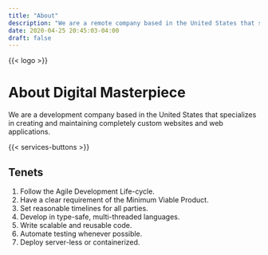 ```yaml
---
title: "About"
description: "We are a remote company based in the United States that specializes in creating and maintaining completely custom websites and web applications."
date: 2020-04-25 20:45:03-04:00
draft: false
---
```


{{< logo >}}

# About Digital Masterpiece

We are a development company based in the United States that specializes in creating and maintaining completely custom websites and web applications.

{{< services-buttons >}}

## Tenets

1. Follow the Agile Development Life-cycle.
2. Have a clear requirement of the Minimum Viable Product.
3. Set reasonable timelines for all parties.
4. Develop in type-safe, multi-threaded languages.
5. Write scalable and reusable code.
6. Automate testing whenever possible.
7. Deploy server-less or containerized.